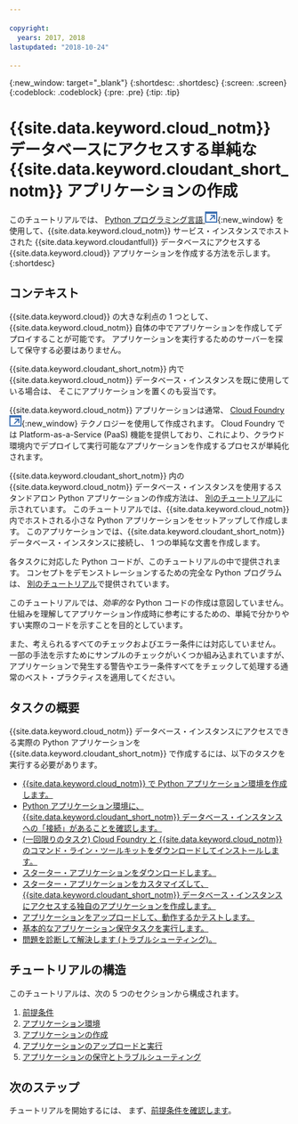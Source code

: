 ```yaml
---

copyright:
  years: 2017, 2018
lastupdated: "2018-10-24"

---
```


{:new_window: target="_blank"}
{:shortdesc: .shortdesc}
{:screen: .screen}
{:codeblock: .codeblock}
{:pre: .pre}
{:tip: .tip}

<!-- Acrolinx: 2017-05-10 -->

# {{site.data.keyword.cloud_notm}} データベースにアクセスする単純な {{site.data.keyword.cloudant_short_notm}} アプリケーションの作成

このチュートリアルでは、
[Python プログラミング言語 ![外部リンク・アイコン](../images/launch-glyph.svg "外部リンク・アイコン")](https://www.python.org/){:new_window}
を使用して、{{site.data.keyword.cloud_notm}} サービス・インスタンスでホストされた {{site.data.keyword.cloudantfull}} データベースにアクセスする
{{site.data.keyword.cloud}} アプリケーションを作成する方法を示します。
{:shortdesc}

## コンテキスト

{{site.data.keyword.cloud}} の大きな利点の 1 つとして、
{{site.data.keyword.cloud_notm}} 自体の中でアプリケーションを作成してデプロイすることが可能です。
アプリケーションを実行するためのサーバーを探して保守する必要はありません。

{{site.data.keyword.cloudant_short_notm}} 内で {{site.data.keyword.cloud_notm}} データベース・インスタンスを既に使用している場合は、
そこにアプリケーションを置くのも妥当です。

{{site.data.keyword.cloud_notm}} アプリケーションは通常、
[Cloud Foundry ![外部リンク・アイコン](../images/launch-glyph.svg "外部リンク・アイコン")](https://en.wikipedia.org/wiki/Cloud_Foundry){:new_window} テクノロジーを使用して作成されます。
Cloud Foundry では Platform-as-a-Service (PaaS) 機能を提供しており、これにより、クラウド環境内でデプロイして実行可能なアプリケーションを作成するプロセスが単純化されます。

{{site.data.keyword.cloudant_short_notm}} 内の {{site.data.keyword.cloud_notm}}
データベース・インスタンスを使用するスタンドアロン Python アプリケーションの作成方法は、
[別のチュートリアル](create_database.html)に示されています。
このチュートリアルでは、{{site.data.keyword.cloud_notm}} 内でホストされる小さな
Python アプリケーションをセットアップして作成します。
このアプリケーションでは、{{site.data.keyword.cloudant_short_notm}} データベース・インスタンスに接続し、
1 つの単純な文書を作成します。

各タスクに対応した Python コードが、このチュートリアルの中で提供されます。
コンセプトをデモンストレーションするための完全な Python プログラムは、
[別のチュートリアル](create_bmxapp_createapp.html#complete-listing)で提供されています。

このチュートリアルでは、_効率的な_ Python コードの作成は意図していません。
仕組みを理解してアプリケーション作成時に参考にするための、単純で分かりやすい実際のコードを示すことを目的としています。

また、考えられるすべてのチェックおよびエラー条件には対応していません。
一部の手法を示すためにサンプルのチェックがいくつか組み込まれていますが、
アプリケーションで発生する警告やエラー条件すべてをチェックして処理する通常のベスト・プラクティスを適用してください。

## タスクの概要

{{site.data.keyword.cloud_notm}} データベース・インスタンスにアクセスできる実際の Python アプリケーションを
{{site.data.keyword.cloudant_short_notm}} で作成するには、以下のタスクを実行する必要があります。

-   [{{site.data.keyword.cloud_notm}} で Python アプリケーション環境を作成します。](create_bmxapp_appenv.html#creating)
-   [Python アプリケーション環境に、{{site.data.keyword.cloudant_short_notm}} データベース・インスタンスへの「接続」があることを確認します。](create_bmxapp_appenv.html#connecting)
-   [(一回限りのタスク) Cloud Foundry と {{site.data.keyword.cloud_notm}} のコマンド・ライン・ツールキットをダウンロードしてインストールします。](create_bmxapp_appenv.html#toolkits)
-   [スターター・アプリケーションをダウンロードします。](create_bmxapp_appenv.html#starter)
-   [スターター・アプリケーションをカスタマイズして、{{site.data.keyword.cloudant_short_notm}} データベース・インスタンスにアクセスする独自のアプリケーションを作成します。](create_bmxapp_createapp.html#theApp)
-   [アプリケーションをアップロードして、動作するかテストします。](create_bmxapp_upload.html#uploading)
-   [基本的なアプリケーション保守タスクを実行します。](create_bmxapp_maintain.html#maintenance)
-   [問題を診断して解決します (トラブルシューティング)。](create_bmxapp_maintain.html#troubleshooting)

## チュートリアルの構造

このチュートリアルは、次の 5 つのセクションから構成されます。

1.  [前提条件](create_bmxapp_prereq.html)
2.  [アプリケーション環境](create_bmxapp_appenv.html)
3.  [アプリケーションの作成](create_bmxapp_createapp.html)
4.  [アプリケーションのアップロードと実行](create_bmxapp_upload.html)
5.  [アプリケーションの保守とトラブルシューティング](create_bmxapp_maintain.html)

## 次のステップ

チュートリアルを開始するには、
まず、[前提条件を確認します](create_bmxapp_prereq.html)。
